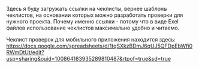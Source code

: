   Здесь я буду загружать ссылки на чеклисты, вернее шаблоны чеклистов, на основании которых можно разработать проверки для нужного проекта. Почему именно ссылки - потому что в виде Exel файлов использование чеклистов максимально удобно и читаемо.


  Чеклист проверок для мобильного приложения находится здесь: https://docs.google.com/spreadsheets/d/1tqSXkzBDmJ6qUJ5QFDpEbWfi0RWmDtUt/edit?usp=sharing&ouid=100864183935289810487&rtpof=true&sd=true
